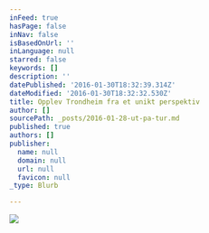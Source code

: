 ```yaml
---
inFeed: true
hasPage: false
inNav: false
isBasedOnUrl: ''
inLanguage: null
starred: false
keywords: []
description: ''
datePublished: '2016-01-30T18:32:39.314Z'
dateModified: '2016-01-30T18:32:32.530Z'
title: Opplev Trondheim fra et unikt perspektiv
author: []
sourcePath: _posts/2016-01-28-ut-pa-tur.md
published: true
authors: []
publisher:
  name: null
  domain: null
  url: null
  favicon: null
_type: Blurb

---
```

![](https://s3-us-west-2.amazonaws.com/the-grid-img/p/3116acaf21aecb49f58bea4134ed479fd8e30c26.jpg)